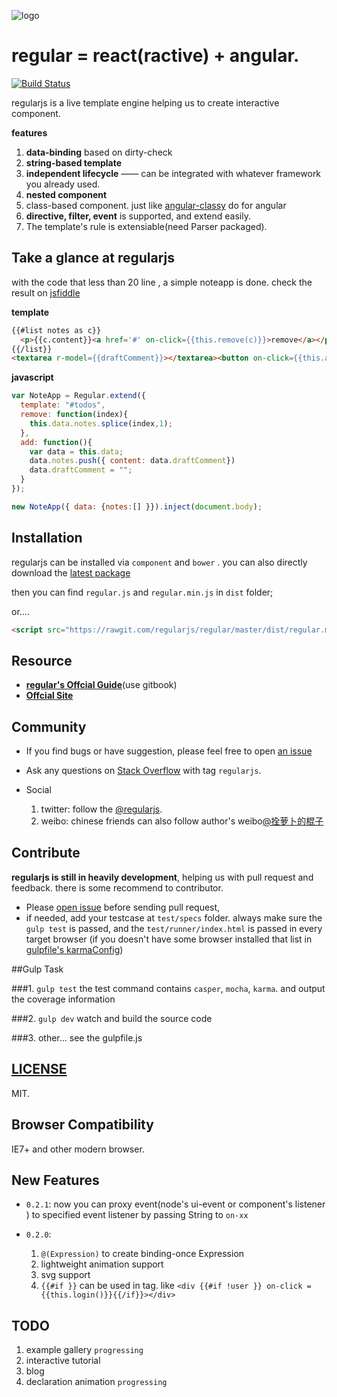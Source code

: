 ![logo](http://regularjs.github.io//asserts/image/regular-icon-100.png) 

# regular = react(ractive) + angular.

[![Build Status](https://travis-ci.org/regularjs/regular.svg?branch=master)](https://travis-ci.org/regularjs/regular)

regularjs is a live template engine helping us to create interactive component.

__features__

1. __data-binding__ based on dirty-check
2. __string-based template__ 
3. __independent lifecycle__ —— can be integrated with whatever framework you already used.
4. __nested component__
5. class-based component. just like [angular-classy](http://davej.github.io/angular-classy/) do for angular
6. __directive, filter, event__ is supported, and extend easily.
7. The template's rule is extensiable(need Parser packaged).

## Take a glance at regularjs

with the code that less than 20 line , a simple noteapp is done. check the result on [jsfiddle](http://jsfiddle.net/leeluolee/e6yD3/)

__template__

```html
{{#list notes as c}}
  <p>{{c.content}}<a href='#' on-click={{this.remove(c)}}>remove</a></p>
{{/list}}
<textarea r-model={{draftComment}}></textarea><button on-click={{this.add()}}>new Note</button>
```

__javascript__
```javascript
var NoteApp = Regular.extend({
  template: "#todos",
  remove: function(index){
    this.data.notes.splice(index,1);
  },
  add: function(){
    var data = this.data;
    data.notes.push({ content: data.draftComment})
    data.draftComment = "";
  }
});

new NoteApp({ data: {notes:[] }}).inject(document.body);
```




## Installation

regularjs can be installed via `component` and `bower` . you can also directly download the [latest package](https://github.com/regularjs/regular/archive/master.zip)

then you can find `regular.js` and `regular.min.js` in `dist` folder;

or....

```html
<script src="https://rawgit.com/regularjs/regular/master/dist/regular.min.js"></script>
```




## Resource

* __[regular's Offcial Guide](http://leeluolee.gitbooks.io/regular-guide/)__(use gitbook)
* __[Offcial Site ](http://regularjs.github.io)__


## Community

* If you find bugs or have suggestion, please feel free to open [an issue](https://github.com/regularjs/regular/issues)

* Ask any questions on [Stack Overflow](http://stackoverflow.com/questions/tagged/regularjs) with tag `regularjs`. 

* Social 
  1. twitter: follow the [@regularjs](https://twitter.com/regularjs). 
  2. weibo: chinese friends can also follow author's weibo[@拴萝卜的棍子](http://weibo.com/luobolee)

## Contribute

__regularjs is still in heavily development__, helping us with pull request and  feedback. there is some recommend to contributor.

* Please [open issue](https://github.com/regularjs/regular/issues) before sending pull request, 
* if needed, add your testcase at `test/specs` folder. always make sure the `gulp test` is passed, and the `test/runner/index.html` is passed in every target browser (if you doesn't have some browser installed that list in [gulpfile's karmaConfig](https://github.com/regularjs/regular/blob/master/gulpfile.js#L30))

##Gulp Task

###1. `gulp test`
the test command contains `casper`, `mocha`, `karma`. and output the coverage information

###2. `gulp dev`
watch and build the source code

###3. other... see the gulpfile.js


## [LICENSE](https://github.com/regularjs/regular/blob/master/LICENSE)

MIT.

## Browser Compatibility

IE7+ and other modern browser. 

## New Features

* `0.2.1`: now you can proxy event(node's ui-event or component's listener ) to specified event listener by passing String to `on-xx`

* `0.2.0`: 
  1. `@(Expression)` to create binding-once Expression 
  2. lightweight animation support
  3. svg support
  4. `{{#if }}` can be used in tag. like `<div {{#if !user }} on-click = {{this.login()}}{{/if}}></div>`


## TODO

1. example gallery   `progressing`
2. interactive tutorial
3. blog
4. declaration animation  `progressing`

